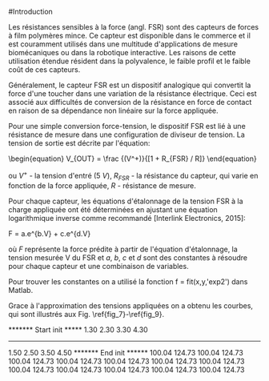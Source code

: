 #Introduction

Les résistances sensibles à la force (angl. FSR) sont des capteurs de forces à film polymères mince. Ce capteur est disponible dans le commerce et il est couramment utilisés dans une multitude d'applications de mesure biomécaniques ou dans la robotique interactive. Les raisons de cette utilisation étendue résident dans la polyvalence, le faible profil et le faible coût de ces capteurs.

Généralement, le capteur FSR est un dispositif analogique qui convertit la force d'une toucher dans une variation de la  résistance électrique. Ceci est associé aux difficultés de conversion de la résistance en force de contact en raison de sa dépendance non linéaire sur la force appliquée.

Pour une simple conversion force-tension, le dispositif FSR est lié à une résistance de mesure dans une configuration de diviseur de tension. La tension de sortie est décrite par l'équation:

\begin{equation}
V_{OUT} = \frac {(V^+)}{[1 + R_{FSR} / R]}
\end{equation}

ou $V^+$ - la tension d'entré ($5~V$), $R_{FSR}$ - la résistance du capteur, qui varie en fonction de la force appliquée, $R$ - résistance de mesure.

Pour chaque capteur, les équations d'étalonnage de la tension FSR à la charge appliquée  ont été déterminées en ajustant une équation logarithmique inverse comme recommandé [Interlink Electronics, 2015]:

F = a.e^{b.V} + c.e^{d.V}          


où $F$ représente la force prédite à partir de l'équation d'étalonnage, la tension mesurée V du FSR et $a$, $b$, $c$ et $d$ sont des constantes à résoudre pour chaque capteur et une combinaison de variables.

Pour trouver les constantes on a utilisé la fonction   f = fit(x,y,'exp2') dans Matlab.

Grace à l'approximation des tensions appliquées on a obtenu les courbes, qui sont illustrés aux Fig. \ref{fig_7}-\ref{fig_9}.


******* Start init *****
1.30
2.30
3.30
4.30
***********************
1.50
2.50
3.50
4.50
******* End init ******
100.04
124.73
100.04
124.73
100.04
124.73
100.04
124.73
100.04
124.73
100.04
124.73
100.04
124.73
100.04
124.73
100.04
124.73
100.04
124.73
100.04
124.73
100.04
124.73

